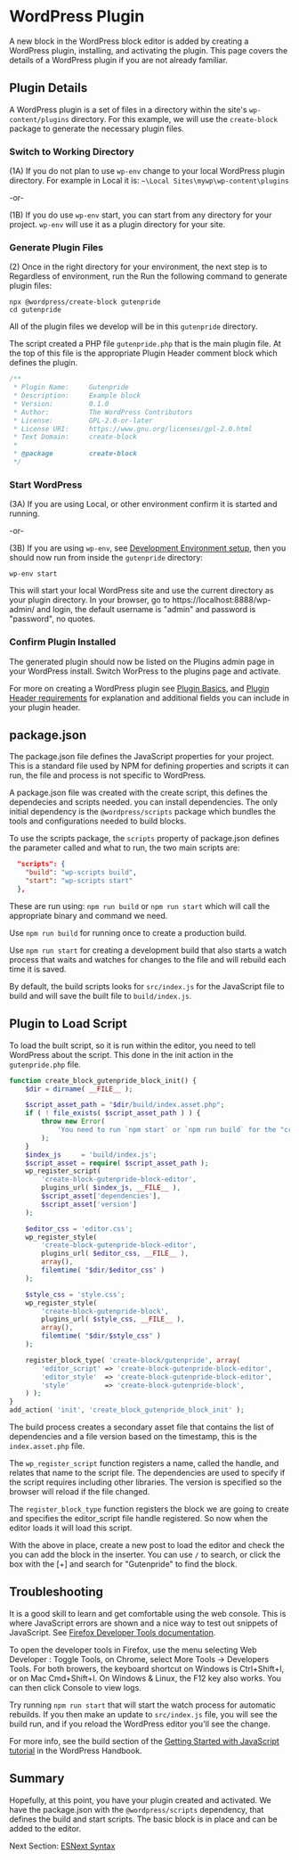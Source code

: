 # WordPress Plugin

A new block in the WordPress block editor is added by creating a WordPress plugin, installing, and activating the plugin. This page covers the details of a WordPress plugin if you are not already familiar.

## Plugin Details

A WordPress plugin is a set of files in a directory within the site's `wp-content/plugins` directory. For this example, we will use the `create-block` package to generate the necessary plugin files.

### Switch to Working Directory

(1A) If you do not plan to use `wp-env` change to your local WordPress plugin directory. For example in Local it is: `~\Local Sites\mywp\wp-content\plugins`

-or-

(1B) If you do use `wp-env` start, you can start from any directory for your project. `wp-env` will use it as a plugin directory for your site.

### Generate Plugin Files

(2) Once in the right directory for your environment, the next step is to
Regardless of environment, run the Run the following command to generate plugin files:

```
npx @wordpress/create-block gutenpride
cd gutenpride
```

All of the plugin files we develop will be in this `gutenpride` directory.

The script created a PHP file `gutenpride.php` that is the main plugin file. At the top of this file is the appropriate Plugin Header comment block which defines the plugin.

```php
/**
 * Plugin Name:     Gutenpride
 * Description:     Example block
 * Version:         0.1.0
 * Author:          The WordPress Contributors
 * License:         GPL-2.0-or-later
 * License URI:     https://www.gnu.org/licenses/gpl-2.0.html
 * Text Domain:     create-block
 *
 * @package         create-block
 */
```

### Start WordPress

(3A) If you are using Local, or other environment confirm it is started and running.

-or-

(3B) If you are using `wp-env`, see [Development Environment setup](/docs/designers-developers/developers/tutorials/devenv/devenv.md), then you should now run from inside the `gutenpride` directory:

```
wp-env start
```

This will start your local WordPress site and use the current directory as your plugin directory. In your browser, go to https://localhost:8888/wp-admin/ and login, the default username is "admin" and password is "password", no quotes.

### Confirm Plugin Installed

The generated plugin should now be listed on the Plugins admin page in your WordPress install. Switch WorPress to the plugins page and activate.

For more on creating a WordPress plugin see [Plugin Basics](https://developer.wordpress.org/plugins/plugin-basics/), and [Plugin Header requirements](https://developer.wordpress.org/plugins/plugin-basics/header-requirements/) for explanation and additional fields you can include in your plugin
header.

## package.json

The package.json file defines the JavaScript properties for your project. This is a standard file used by NPM for defining properties and scripts it can run, the file and process is not specific to WordPress.

A package.json file was created with the create script, this defines the dependecies and scripts needed. you can install dependencies. The only initial dependency is the `@wordpress/scripts` package which bundles the tools and configurations needed to build blocks.

To use the scripts package, the `scripts` property of package.json defines the parameter called and what to run, the two main scripts are:

```json
  "scripts": {
    "build": "wp-scripts build",
    "start": "wp-scripts start"
  },
```

These are run using: `npm run build` or `npm run start` which will call the appropriate binary and command we need.

Use `npm run build` for running once to create a production build.

Use `npm run start` for creating a development build that also starts a watch process that waits and watches for changes to the file and will rebuild each time it is saved.

By default, the build scripts looks for `src/index.js` for the JavaScript file to build and will save the built file to `build/index.js`.

## Plugin to Load Script

To load the built script, so it is run within the editor, you need to tell WordPress about the script. This done in the init action in the `gutenpride.php` file.

```php
function create_block_gutenpride_block_init() {
	$dir = dirname( __FILE__ );

	$script_asset_path = "$dir/build/index.asset.php";
	if ( ! file_exists( $script_asset_path ) ) {
		throw new Error(
			'You need to run `npm start` or `npm run build` for the "create-block/gutenpride" block first.'
		);
	}
	$index_js     = 'build/index.js';
	$script_asset = require( $script_asset_path );
	wp_register_script(
		'create-block-gutenpride-block-editor',
		plugins_url( $index_js, __FILE__ ),
		$script_asset['dependencies'],
		$script_asset['version']
	);

	$editor_css = 'editor.css';
	wp_register_style(
		'create-block-gutenpride-block-editor',
		plugins_url( $editor_css, __FILE__ ),
		array(),
		filemtime( "$dir/$editor_css" )
	);

	$style_css = 'style.css';
	wp_register_style(
		'create-block-gutenpride-block',
		plugins_url( $style_css, __FILE__ ),
		array(),
		filemtime( "$dir/$style_css" )
	);

	register_block_type( 'create-block/gutenpride', array(
		'editor_script' => 'create-block-gutenpride-block-editor',
		'editor_style'  => 'create-block-gutenpride-block-editor',
		'style'         => 'create-block-gutenpride-block',
	) );
}
add_action( 'init', 'create_block_gutenpride_block_init' );
```

The build process creates a secondary asset file that contains the list of dependencies and a file version based on the timestamp, this is the `index.asset.php` file.

The `wp_register_script` function registers a name, called the handle, and relates that name to the script file. The dependencies are used to specify if the script requires including other libraries. The version is specified so the browser will reload if the file changed.

The `register_block_type` function registers the block we are going to create and specifies the editor_script file handle registered. So now when the editor loads it will load this script.

With the above in place, create a new post to load the editor and check the you can add the block in the inserter. You can use `/` to search, or click the box with the [+] and search for "Gutenpride" to find the block.

## Troubleshooting

It is a good skill to learn and get comfortable using the web console. This is where JavaScript errors are shown and a nice way to test out snippets of JavaScript. See [Firefox Developer Tools documentation](https://developer.mozilla.org/en-US/docs/Tools).

To open the developer tools in Firefox, use the menu selecting Web Developer : Toggle Tools, on Chrome, select More Tools -> Developers Tools. For both browers, the keyboard shortcut on Windows is Ctrl+Shift+I, or on Mac Cmd+Shift+I. On Windows & Linux, the F12 key also works. You can then click Console to view logs.

Try running `npm run start` that will start the watch process for automatic rebuilds. If you then make an update to `src/index.js` file, you will see the build run, and if you reload the WordPress editor you'll see the change.

For more info, see the build section of the [Getting Started with JavaScript tutorial](/docs/designers-developers/developers/tutorials/javascript/js-build-setup.md) in the WordPress Handbook.

## Summary

Hopefully, at this point, you have your plugin created and activated. We have the package.json with the `@wordpress/scripts` dependency, that defines the build and start scripts. The basic block is in place and can be added to the editor.

Next Section: [ESNext Syntax](esnext-js.md)
